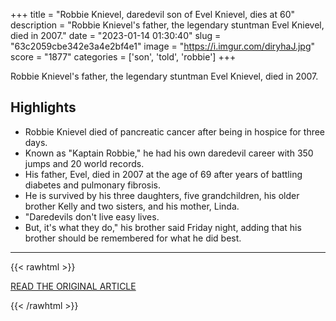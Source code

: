 +++
title = "Robbie Knievel, daredevil son of Evel Knievel, dies at 60"
description = "Robbie Knievel's father, the legendary stuntman Evel Knievel, died in 2007."
date = "2023-01-14 01:30:40"
slug = "63c2059cbe342e3a4e2bf4e1"
image = "https://i.imgur.com/diryhaJ.jpg"
score = "1877"
categories = ['son', 'told', 'robbie']
+++

Robbie Knievel's father, the legendary stuntman Evel Knievel, died in 2007.

## Highlights

- Robbie Knievel died of pancreatic cancer after being in hospice for three days.
- Known as "Kaptain Robbie," he had his own daredevil career with 350 jumps and 20 world records.
- His father, Evel, died in 2007 at the age of 69 after years of battling diabetes and pulmonary fibrosis.
- He is survived by his three daughters, five grandchildren, his older brother Kelly and two sisters, and his mother, Linda.
- "Daredevils don't live easy lives.
- But, it's what they do," his brother said Friday night, adding that his brother should be remembered for what he did best.

---

{{< rawhtml >}}
  <p class="article-category">
    <a target="_blank" href="https://www.cbsnews.com/news/evel-knievels-son-daredevil-robbie-knievel-has-died/">READ THE ORIGINAL ARTICLE</a>
  </p>
{{< /rawhtml >}}
